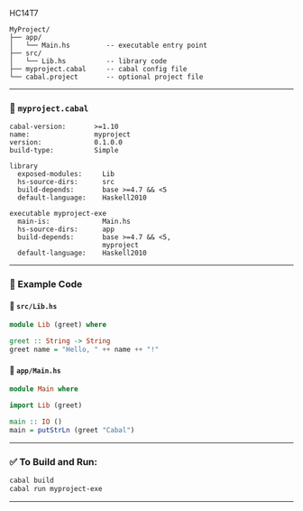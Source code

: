 HC14T7

```
MyProject/
├── app/
│   └── Main.hs         -- executable entry point
├── src/
│   └── Lib.hs          -- library code
├── myproject.cabal     -- cabal config file
└── cabal.project       -- optional project file
```

---

### 📄 `myproject.cabal`

```cabal
cabal-version:       >=1.10
name:                myproject
version:             0.1.0.0
build-type:          Simple

library
  exposed-modules:     Lib
  hs-source-dirs:      src
  build-depends:       base >=4.7 && <5
  default-language:    Haskell2010

executable myproject-exe
  main-is:             Main.hs
  hs-source-dirs:      app
  build-depends:       base >=4.7 && <5,
                       myproject
  default-language:    Haskell2010
```

---

### 🧾 Example Code

#### 📄 `src/Lib.hs`

```haskell
module Lib (greet) where

greet :: String -> String
greet name = "Hello, " ++ name ++ "!"
```

#### 📄 `app/Main.hs`

```haskell
module Main where

import Lib (greet)

main :: IO ()
main = putStrLn (greet "Cabal")
```

---

### ✅ To Build and Run:

```bash
cabal build
cabal run myproject-exe
```

---
